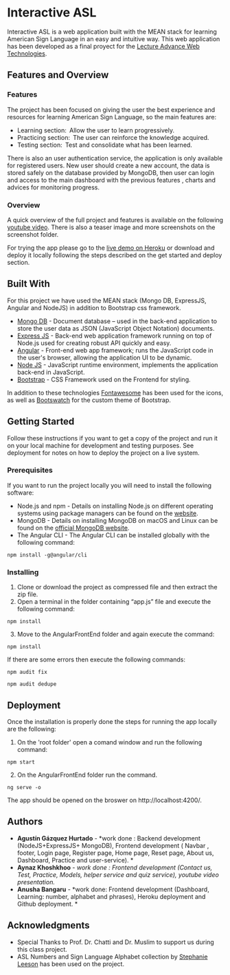 ﻿# Interactive ASL

Interactive ASL is a web application built with the MEAN stack for learning American Sign Language in an easy and intuitive way. This web application has been developed as a final proyect for the [Lecture Advance Web Technologies](https://www.uni-due.de/soco/teaching/courses/lecture-advwebtech-ss18.php).

## Features and Overview

### Features
The project has been focused on giving the user the best experience and resources for learning American Sign Language, so the main features are: 

* Learning section: Allow the user to learn progressively.
* Practicing section: The user can reinforce the knowledge acquired.
* Testing section: Test and consolidate what has been learned.

There is also an user authentication service, the application is only available for registered users. New user should create a new account, the data is stored safely on the database provided by MongoDB, then user can login and access to the main dashboard with the previous features , charts and advices for monitoring progress.

### Overview

A quick overview of the full project and features is available on the following [youtube video](https://www.youtube.com/watch?v=CTCzfniKJE8). There is also a teaser image and more screenshots on the screenshot folder.

For trying the app please go to the [live demo on Heroku](https://interactive-asl.herokuapp.com/) or download and deploy it locally following the steps described on the get started and deploy section.

## Built With

For this project we have used the MEAN stack (Mongo DB, ExpressJS, Angular and NodeJS) in addition to Bootstrap css framework.

* [Mongo DB](https://www.mongodb.com/) - Document database – used in the back-end application to store the user data as JSON (JavaScript Object Notation) documents.
* [Express JS](https://expressjs.com/) - Back-end web application framework running on top of Node.js  used for creating robust API quickly and easy.
* [Angular](https://angular.io/) - Front-end web app framework; runs the JavaScript code in the user's browser, allowing the application UI to be dynamic.
* [Node JS](https://nodejs.org/en/) - JavaScript runtime environment, implements the application back-end in JavaScript.
* [Bootstrap](https://getbootstrap.com/) - CSS Framework used on the Frontend for styling.

In addition to these technologies [Fontawesome](https://fontawesome.com/) has been used for the icons, as well as [Bootswatch](https://bootswatch.com/) for the custom theme of Bootstrap.

## Getting Started

Follow these instructions if you want to get a copy of the project  and run it on your local machine for development and testing purposes. See deployment for notes on how to deploy the project on a live system.

### Prerequisites

If you want to run the project locally you will need to install the following software:

* Node.js and npm - Details on installing Node.js on different operating systems using package managers can be found on the [website](https://nodejs.org/en/download/package-manager/#windows).
* MongoDB - Details  on  installing  MongoDB  on  macOS  and  Linux  can  be  found  on  the  [official  MongoDB  website](https://docs.mongodb.com/manual/administration/install-community/).
* The Angular CLI - The Angular CLI can be installed globally with the following command:

```
npm install -g@angular/cli
```

### Installing

1. Clone or download the project as compressed file and then extract the zip file.
2. Open a terminal in the folder containing “app.js” file and execute the following command:

```
npm install 
```

3. Move to the AngularFrontEnd folder and again execute the command:

```
npm install 
```
If there are some errors then execute the following commands:

```
npm audit fix
```
```
npm audit dedupe
```

## Deployment

Once the installation is properly done the steps for running the app locally are the following:

1. On the 'root folder' open a comand window and run the following command:

```
npm start
```

2. On the AngularFrontEnd folder run the command.

```
ng serve -o
```

The app should be opened on the broswer on http://localhost:4200/.


## Authors

* **Agustín Gázquez Hurtado** - *work done : Backend development (NodeJS+ExpressJS+ MongoDB), Frontend development ( Navbar , footer, Login page, Register page, Home page, Reset page, About us, Dashboard, Practice and user-service). * 
* **Aynaz Khoshkhoo** - *work done : Frontend development (Contact us, Test, Practice, Models, helper service and quiz service), youtube video presentation.* 
* **Anusha Bangaru** - *work done: Frontend development (Dashboard, Learning: number, alphabet and phrases), Heroku deployment and Github deployment. * 

## Acknowledgments

* Special Thanks to Prof. Dr. Chatti and Dr. Muslim to support us during this class project.
* ASL Numbers and Sign Language Alphabet collection by [Stephanie Leeson](https://thenounproject.com/DesignPirate/) has been used on the project.
